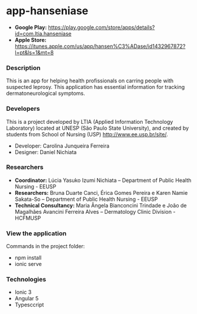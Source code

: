 # app-hanseniase

* **Google Play:** https://play.google.com/store/apps/details?id=com.ltia.hanseniase
* **Apple Store:** https://itunes.apple.com/us/app/hansen%C3%ADase/id1432967872?l=pt&ls=1&mt=8

### Description

This is an app for helping health profissionals on carring people with suspected leprosy. This application has essential information for tracking dermatoneurological symptoms.

### Developers
This is a project developed by LTIA (Applied Information Technology Laboratory) located at UNESP (São Paulo State University), and created by students from School of Nursing (USP) http://www.ee.usp.br/site/.

* Developer: Carolina Junqueira Ferreira
* Designer: Daniel Nichiata

### Researchers
* **Coordinator:**  Lúcia Yasuko Izumi Nichiata – Department of Public Health Nursing - EEUSP
* **Researchers:**  Bruna Duarte Canci, Érica Gomes Pereira e Karen Namie Sakata-So – Department of Public Health Nursing - EEUSP
* **Technical Consultancy:** Maria Ângela Bianconcini Trindade e João de Magalhães Avancini Ferreira Alves – Dermatology Clinic Division - HCFMUSP

### View the application
Commands in the project folder:

* npm install
* ionic serve

### Technologies

* Ionic 3
* Angular 5
* Typesccript
